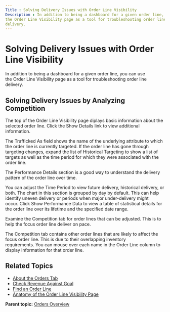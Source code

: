 ```yaml
---
Title : Solving Delivery Issues with Order Line Visibility
Description : In addition to being a dashboard for a given order line, you can use
the Order Line Visibility page as a tool for troubleshooting order line
delivery.
---
```



# Solving Delivery Issues with Order Line Visibility



In addition to being a dashboard for a given order line, you can use
the Order Line Visibility page as a tool for troubleshooting order line
delivery.

<div id="ID-00002235__section_fdf_h1k_nwb" >

## Solving Delivery Issues by Analyzing Competition

The top of the Order Line Visibility page diplays basic information
about the selected order line. Click the Show Details link to view
additional information. 

The Trafficked As field shows the name
of the underlying attribute to which the order line is currently
targeted. If the order line has gone through targeting changes, expand
the list of Historical Targeting to show a list of targets as well as
the time period for which they were associated with the order line. 

The Performance Details section is a
good way to understand the delivery pattern of the order line over time.

You can adjust the Time Period to view future delivery, historical
delivery, or both. The chart in this section is grouped by day by
default. This can help identify uneven delivery or periods when major
under-delivery might occur. Click Show
Performance Data to view a table of statistical details for the
order line over its lifetime and the specified date range. 

Examine the Competition tab for order
lines that can be adjusted. This is to help the focus order line deliver
on pace.

The Competition tab contains other
order lines that are likely to affect the focus order line. This is due
to their overlapping inventory requirements. You can mouse over each
name in the Order Line column to
display information for that order line.



<div id="ID-00002235__section_tdf_h1k_nwb" >

## Related Topics



<div id="ID-00002235__section_gdf_h1k_nwb" >

- <a href="about-the-orders-tab.html" class="xref">About the Orders
  Tab</a>
- <a href="check-revenue-against-goal.html" class="xref">Check Revenue
  Against Goal</a>
- <a href="find-an-order-line.html" class="xref">Find an Order Line</a>
- <a href="anatomy-of-the-order-line-visibility-page.html"
  class="xref">Anatomy of the Order Line Visibility Page</a>





<div class="familylinks">

<div class="parentlink">

**Parent topic:**
<a href="../topics/orders-overview.html" class="link">Orders
Overview</a>






